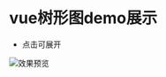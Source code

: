 
# vue树形图demo展示

* 点击可展开

![效果预览](https://github.com/laomu1988/demo-vue-tree/blob/gh-pages/img/tree.png)

